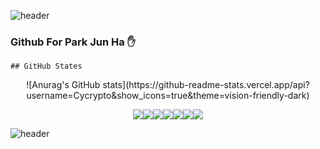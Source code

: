 

![header](https://capsule-render.vercel.app/api?type=wave&color=4682B4&height=300&section=header&text=Park%20Jun%20Ha&fontSize=90&rotate=15&fontAlign=70&fontAlignY=50&fontColor=white&animation=twinkling)
### Github For Park Jun Ha :hand:
    ## GitHub States
<div align="center">
![Anurag's GitHub stats](https://github-readme-stats.vercel.app/api?username=Cycrypto&show_icons=true&theme=vision-friendly-dark)
</div>
<div align="center">

<img src="https://img.shields.io/badge/Python-3776AB?style=for-the-badge&logo=python&logoColor=white"/><img src="https://img.shields.io/badge/JavaScript-323330?style=for-the-badge&logo=javascript&logoColor=F7DF1E"/><img src="https://img.shields.io/badge/C-00599C?style=for-the-badge&logo=c&logoColor=white"/><img src="https://img.shields.io/badge/Java-ED8B00?style=for-the-badge&logo=java&logoColor=white"/><img src="https://img.shields.io/badge/PHP-777BB4?style=for-the-badge&logo=php&logoColor=white"/><img src="https://img.shields.io/badge/MySQL-00000F?style=for-the-badge&logo=mysql&logoColor=white"><img src="	https://img.shields.io/badge/Windows-0078D6?style=for-the-badge&logo=windows&logoColor=white">
</div>



![header](https://capsule-render.vercel.app/api?type=wave&color=CCBD37&height=300&section=footer&)

